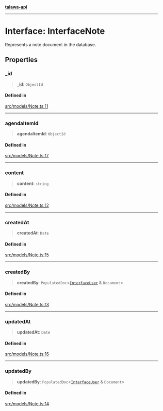 [**talawa-api**](../../../README.md)

***

# Interface: InterfaceNote

Represents a note document in the database.

## Properties

### \_id

> **\_id**: `ObjectId`

#### Defined in

[src/models/Note.ts:11](https://github.com/Suyash878/talawa-api/blob/b5a9d8b4a1ea678a3d6f5b710b3721f91a3052fc/src/models/Note.ts#L11)

***

### agendaItemId

> **agendaItemId**: `ObjectId`

#### Defined in

[src/models/Note.ts:17](https://github.com/Suyash878/talawa-api/blob/b5a9d8b4a1ea678a3d6f5b710b3721f91a3052fc/src/models/Note.ts#L17)

***

### content

> **content**: `string`

#### Defined in

[src/models/Note.ts:12](https://github.com/Suyash878/talawa-api/blob/b5a9d8b4a1ea678a3d6f5b710b3721f91a3052fc/src/models/Note.ts#L12)

***

### createdAt

> **createdAt**: `Date`

#### Defined in

[src/models/Note.ts:15](https://github.com/Suyash878/talawa-api/blob/b5a9d8b4a1ea678a3d6f5b710b3721f91a3052fc/src/models/Note.ts#L15)

***

### createdBy

> **createdBy**: `PopulatedDoc`\<[`InterfaceUser`](../../User/interfaces/InterfaceUser.md) & `Document`\>

#### Defined in

[src/models/Note.ts:13](https://github.com/Suyash878/talawa-api/blob/b5a9d8b4a1ea678a3d6f5b710b3721f91a3052fc/src/models/Note.ts#L13)

***

### updatedAt

> **updatedAt**: `Date`

#### Defined in

[src/models/Note.ts:16](https://github.com/Suyash878/talawa-api/blob/b5a9d8b4a1ea678a3d6f5b710b3721f91a3052fc/src/models/Note.ts#L16)

***

### updatedBy

> **updatedBy**: `PopulatedDoc`\<[`InterfaceUser`](../../User/interfaces/InterfaceUser.md) & `Document`\>

#### Defined in

[src/models/Note.ts:14](https://github.com/Suyash878/talawa-api/blob/b5a9d8b4a1ea678a3d6f5b710b3721f91a3052fc/src/models/Note.ts#L14)
